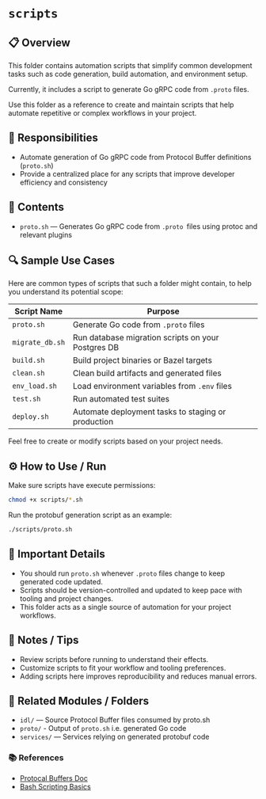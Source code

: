 # `scripts`

## 📋 Overview

This folder contains automation scripts that simplify common development tasks such as code generation, build automation, and environment setup.

Currently, it includes a script to generate Go gRPC code from `.proto` files.

Use this folder as a reference to create and maintain scripts that help automate repetitive or complex workflows in your project.

## 🧩 Responsibilities

- Automate generation of Go gRPC code from Protocol Buffer definitions (`proto.sh`)
- Provide a centralized place for any scripts that improve developer efficiency and consistency

## 📂 Contents

- `proto.sh` — Generates Go gRPC code from `.proto `files using protoc and relevant plugins

## 🔍 Sample Use Cases

Here are common types of scripts that such a folder might contain, to help you understand its potential scope:

| Script Name     | Purpose                                            |
| --------------- | -------------------------------------------------- |
| `proto.sh`      | Generate Go code from `.proto` files               |
| `migrate_db.sh` | Run database migration scripts on your Postgres DB |
| `build.sh`      | Build project binaries or Bazel targets            |
| `clean.sh`      | Clean build artifacts and generated files          |
| `env_load.sh`   | Load environment variables from `.env` files       |
| `test.sh`       | Run automated test suites                          |
| `deploy.sh`     | Automate deployment tasks to staging or production |

Feel free to create or modify scripts based on your project needs.

## ⚙️ How to Use / Run

Make sure scripts have execute permissions:

```bash
chmod +x scripts/*.sh
```

Run the protobuf generation script as an example:

```bash
./scripts/proto.sh
```

## 🔧 Important Details

- You should run `proto.sh` whenever `.proto` files change to keep generated code updated.
- Scripts should be version-controlled and updated to keep pace with tooling and project changes.
- This folder acts as a single source of automation for your project workflows.

## 📝 Notes / Tips

- Review scripts before running to understand their effects.
- Customize scripts to fit your workflow and tooling preferences.
- Adding scripts here improves reproducibility and reduces manual errors.

## 🔗 Related Modules / Folders

- `idl/` — Source Protocol Buffer files consumed by proto.sh
- `proto/` - Output of `proto.sh` i.e. generated Go code
- `services/` — Services relying on generated protobuf code

### 📚 References

- [Protocal Buffers Doc](https://protobuf.dev/)
- [Bash Scripting Basics](https://tldp.org/LDP/Bash-Beginners-Guide/html/)